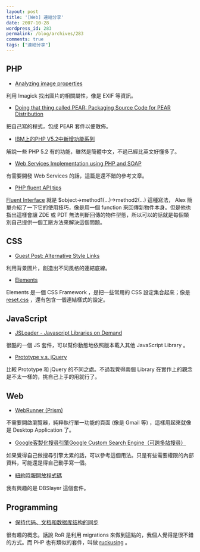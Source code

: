 ```yaml
---
layout: post
title: '[Web] 連結分享'
date: 2007-10-28
wordpress_id: 283
permalink: /blog/archives/283
comments: true
tags: ["連結分享"]
---
```


<!--more-->

## PHP

* [Analyzing image properties](http://valokuva.org/?p=67)

利用 Imagick 找出圖片的相關屬性，像是 EXIF 等資訊。

* [Doing that thing called PEAR: Packaging Source Code for PEAR Distribution](http://blog.astrumfutura.com/archives/312-Doing-that-thing-called-PEAR-Packaging-Source-Code-for-PEAR-Distribution.html)

把自己寫的程式，包成 PEAR 套件以便散佈。

* [IBM上的PHP V5.2中新增功能系列](http://www.topthink.com.cn/index.php/Blog/199)

解說一些 PHP 5.2 有的功能，雖然是簡體中文，不過已經比英文好懂多了。

* [Web Services Implementation using PHP and SOAP](http://www.phpbuilder.com/columns/rajeev_rakesh_20071024.php3)

有需要開發 Web Services 的話，這篇是還不錯的參考文章。

* [PHP fluent API tips](http://www.alexatnet.com/node/98)

[Fluent Interface](http://martinfowler.com/bliki/FluentInterface.html) 就是 $object->method1(...)->method2(...) 這種寫法， Alex 簡單介紹了一下它的使用技巧，像是用一個 function 來回傳新物件本身。但是他也指出這樣會讓 ZDE 或 PDT 無法判斷回傳的物件型態，所以可以的話就是每個類別自己提供一個工廠方法來解決這個問題。 



## CSS

* [Guest Post: Alternative Style Links](http://css-tricks.com/guest-post-alternative-style-links/)

利用背景圖片，創造出不同風格的連結底線。

* [Elements](http://elements.projectdesigns.org/)

Elements 是一個 CSS Framework ，是把一些常用的 CSS 設定集合起來；像是 [reset.css](http://meyerweb.com/eric/thoughts/2007/04/14/reworked-reset/) ，還有包含一個連結樣式的設定。 



## JavaScript

* [JSLoader - Javascript Libraries on Demand](http://www.webappers.com/2007/10/26/jsloader-javascript-libraries-on-demand/)

很酷的一個 JS 套件，可以幫你動態地依照版本載入其他 JavaScript Library 。

* [Prototype v.s. jQuery](http://blog.ericsk.org/archives/795)

比較 Prototype 和 jQuery 的不同之處。不過我覺得兩個 Library 在實作上的觀念是不太一樣的，挑自己上手的用就行了。 



## Web

* [WebRunner (Prism)](http://blog.bobchao.net/2007/10/webrunner.html)

不需要開啟瀏覽器，純粹執行單一功能的頁面 (像是 Gmail 等) ，這樣用起來就像是 Desktop Application 了。

* [Google客製化搜尋引擎Google Custom Search Engine（可跨多站搜尋）](http://briian.com/?p=3598)

如果覺得自己做搜尋引擎太累的話，可以參考這個用法。只是有些需要權限的內部資料，可能還是得自己動手寫一個。

* [紐約時報開放程式碼](http://www.real-blog.com/internet-notes/437)

我有興趣的是 DBSlayer 這個套件。 



## Programming

* [保持代码、文档和数据库结构的同步](http://www.dualface.com/blog/?p=453)

很有趣的概念。話說 RoR 是利用 migrations 來做到這點的，我個人覺得是很不錯的方式。而 PHP 也有類似的套件，叫做 [ruckusing](http://code.google.com/p/ruckusing/) 。



